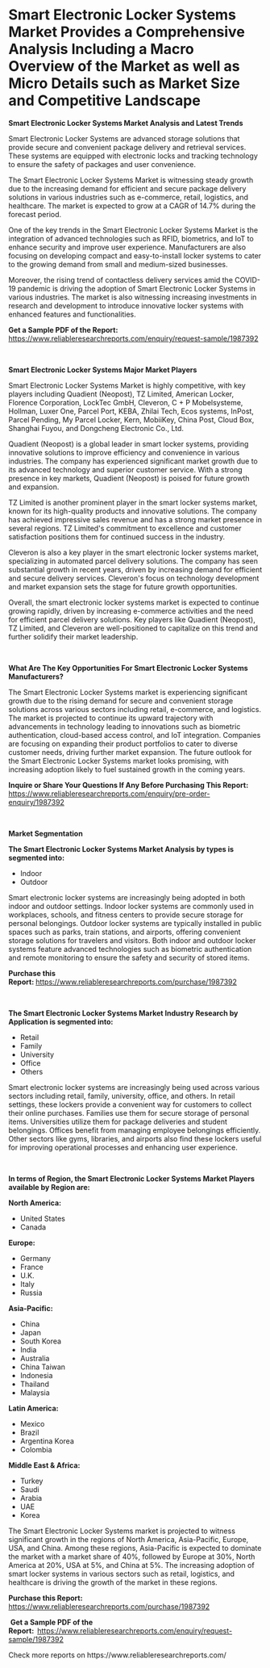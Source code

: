 <p><h1>Smart Electronic Locker Systems Market Provides a Comprehensive Analysis Including a Macro Overview of the Market as well as Micro Details such as Market Size and Competitive Landscape</h1></p><p><strong>Smart Electronic Locker Systems Market Analysis and Latest Trends</strong></p>
<p><p>Smart Electronic Locker Systems are advanced storage solutions that provide secure and convenient package delivery and retrieval services. These systems are equipped with electronic locks and tracking technology to ensure the safety of packages and user convenience.</p><p>The Smart Electronic Locker Systems Market is witnessing steady growth due to the increasing demand for efficient and secure package delivery solutions in various industries such as e-commerce, retail, logistics, and healthcare. The market is expected to grow at a CAGR of 14.7% during the forecast period.</p><p>One of the key trends in the Smart Electronic Locker Systems Market is the integration of advanced technologies such as RFID, biometrics, and IoT to enhance security and improve user experience. Manufacturers are also focusing on developing compact and easy-to-install locker systems to cater to the growing demand from small and medium-sized businesses.</p><p>Moreover, the rising trend of contactless delivery services amid the COVID-19 pandemic is driving the adoption of Smart Electronic Locker Systems in various industries. The market is also witnessing increasing investments in research and development to introduce innovative locker systems with enhanced features and functionalities.</p></p>
<p><strong>Get a Sample PDF of the Report:&nbsp;</strong> <a href="https://www.reliableresearchreports.com/enquiry/request-sample/1987392">https://www.reliableresearchreports.com/enquiry/request-sample/1987392</a></p>
<p>&nbsp;</p>
<p><strong>Smart Electronic Locker Systems Major Market Players</strong></p>
<p><p>Smart Electronic Locker Systems Market is highly competitive, with key players including Quadient (Neopost), TZ Limited, American Locker, Florence Corporation, LockTec GmbH, Cleveron, C + P Mobelsysteme, Hollman, Luxer One, Parcel Port, KEBA, Zhilai Tech, Ecos systems, InPost, Parcel Pending, My Parcel Locker, Kern, MobiiKey, China Post, Cloud Box, Shanghai Fuyou, and Dongcheng Electronic Co., Ltd.</p><p>Quadient (Neopost) is a global leader in smart locker systems, providing innovative solutions to improve efficiency and convenience in various industries. The company has experienced significant market growth due to its advanced technology and superior customer service. With a strong presence in key markets, Quadient (Neopost) is poised for future growth and expansion.</p><p>TZ Limited is another prominent player in the smart locker systems market, known for its high-quality products and innovative solutions. The company has achieved impressive sales revenue and has a strong market presence in several regions. TZ Limited's commitment to excellence and customer satisfaction positions them for continued success in the industry.</p><p>Cleveron is also a key player in the smart electronic locker systems market, specializing in automated parcel delivery solutions. The company has seen substantial growth in recent years, driven by increasing demand for efficient and secure delivery services. Cleveron's focus on technology development and market expansion sets the stage for future growth opportunities.</p><p>Overall, the smart electronic locker systems market is expected to continue growing rapidly, driven by increasing e-commerce activities and the need for efficient parcel delivery solutions. Key players like Quadient (Neopost), TZ Limited, and Cleveron are well-positioned to capitalize on this trend and further solidify their market leadership.</p></p>
<p>&nbsp;</p>
<p><strong>What Are The Key Opportunities For Smart Electronic Locker Systems Manufacturers?</strong></p>
<p><p>The Smart Electronic Locker Systems market is experiencing significant growth due to the rising demand for secure and convenient storage solutions across various sectors including retail, e-commerce, and logistics. The market is projected to continue its upward trajectory with advancements in technology leading to innovations such as biometric authentication, cloud-based access control, and IoT integration. Companies are focusing on expanding their product portfolios to cater to diverse customer needs, driving further market expansion. The future outlook for the Smart Electronic Locker Systems market looks promising, with increasing adoption likely to fuel sustained growth in the coming years.</p></p>
<p><strong>Inquire or Share Your Questions If Any Before Purchasing This Report:</strong> <a href="https://www.reliableresearchreports.com/enquiry/pre-order-enquiry/1987392">https://www.reliableresearchreports.com/enquiry/pre-order-enquiry/1987392</a></p>
<p>&nbsp;</p>
<p><strong>Market Segmentation</strong></p>
<p><strong>The Smart Electronic Locker Systems Market Analysis by types is segmented into:</strong></p>
<p><ul><li>Indoor</li><li>Outdoor</li></ul></p>
<p><p>Smart electronic locker systems are increasingly being adopted in both indoor and outdoor settings. Indoor locker systems are commonly used in workplaces, schools, and fitness centers to provide secure storage for personal belongings. Outdoor locker systems are typically installed in public spaces such as parks, train stations, and airports, offering convenient storage solutions for travelers and visitors. Both indoor and outdoor locker systems feature advanced technologies such as biometric authentication and remote monitoring to ensure the safety and security of stored items.</p></p>
<p><strong>Purchase this Report:&nbsp;</strong><a href="https://www.reliableresearchreports.com/purchase/1987392">https://www.reliableresearchreports.com/purchase/1987392</a></p>
<p>&nbsp;</p>
<p><strong>The Smart Electronic Locker Systems Market Industry Research by Application is segmented into:</strong></p>
<p><ul><li>Retail</li><li>Family</li><li>University</li><li>Office</li><li>Others</li></ul></p>
<p><p>Smart electronic locker systems are increasingly being used across various sectors including retail, family, university, office, and others. In retail settings, these lockers provide a convenient way for customers to collect their online purchases. Families use them for secure storage of personal items. Universities utilize them for package deliveries and student belongings. Offices benefit from managing employee belongings efficiently. Other sectors like gyms, libraries, and airports also find these lockers useful for improving operational processes and enhancing user experience.</p></p>
<p>&nbsp;</p>
<p><strong>In terms of Region, the Smart Electronic Locker Systems Market Players available by Region are:</strong></p>
<p>
    <p> <strong> North America: </strong>
        <ul>
            <li>United States</li>
            <li>Canada</li>
        </ul>
        </p> 
    <p> <strong> Europe: </strong>
        <ul>
            <li>Germany</li>
            <li>France</li>
            <li>U.K.</li>
            <li>Italy</li>
            <li>Russia</li>
        </ul>
        </p> 
    <p> <strong> Asia-Pacific: </strong>
        <ul>
            <li>China</li>
            <li>Japan</li>
            <li>South Korea</li>
            <li>India</li>
            <li>Australia</li>
            <li>China Taiwan</li>
            <li>Indonesia</li>
            <li>Thailand</li>
            <li>Malaysia</li>
        </ul>
        </p> 
    <p> <strong> Latin America: </strong>
        <ul>
            <li>Mexico</li>
            <li>Brazil</li>
            <li>Argentina Korea</li>
            <li>Colombia</li>
        </ul>
        </p> 
    <p> <strong> Middle East & Africa: </strong>
        <ul>
            <li>Turkey</li>
            <li>Saudi</li>
            <li>Arabia</li>
            <li>UAE</li>
            <li>Korea</li>
        </ul>
    </p>
    </p>
<p><p>The Smart Electronic Locker Systems market is projected to witness significant growth in the regions of North America, Asia-Pacific, Europe, USA, and China. Among these regions, Asia-Pacific is expected to dominate the market with a market share of 40%, followed by Europe at 30%, North America at 20%, USA at 5%, and China at 5%. The increasing adoption of smart locker systems in various sectors such as retail, logistics, and healthcare is driving the growth of the market in these regions.</p></p>
<p><strong>Purchase this Report: </strong><a href="https://www.reliableresearchreports.com/purchase/1987392">https://www.reliableresearchreports.com/purchase/1987392</a></p>
<p>&nbsp;<strong>Get a Sample PDF of the Report:&nbsp;&nbsp;</strong><a href="https://www.reliableresearchreports.com/enquiry/request-sample/1987392">https://www.reliableresearchreports.com/enquiry/request-sample/1987392</a></p>
<p><strong></strong></p>
<p>Check more reports on https://www.reliableresearchreports.com/</p>